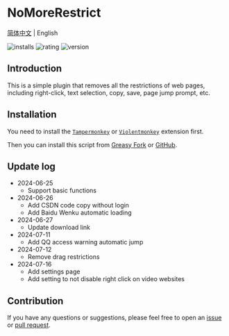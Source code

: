# NoMoreRestrict

[简体中文](./README.zh-CN.md) | English

![installs](https://img.shields.io/greasyfork/dt/498848) ![rating](https://img.shields.io/greasyfork/rating-count/498848) ![version](https://img.shields.io/greasyfork/v/498848)

## Introduction

This is a simple plugin that removes all the restrictions of web pages, including right-click, text selection, copy, save, page jump prompt, etc.

## Installation

You need to install the [`Tampermonkey`](https://www.tampermonkey.net/) or [`Violentmonkey`](https://violentmonkey.github.io/get-it/) extension first.

Then you can install this script from [Greasy Fork](https://update.greasyfork.org/scripts/498848/%F0%9F%9A%ABNoMoreRestrict%F0%9F%9A%AB.user.js) or [GitHub](https://raw.githubusercontent.com/WCY-dt/NoMoreRestrict/main/NoMoreRestrict.user.js).

## Update log

- 2024-06-25
  - Support basic functions
- 2024-06-26
  - Add CSDN code copy without login
  - Add Baidu Wenku automatic loading
- 2024-06-27
  - Update download link
- 2024-07-11
  - Add QQ access warning automatic jump
- 2024-07-12
  - Remove drag restrictions
- 2024-07-16
  - Add settings page
  - Add setting to not disable right click on video websites

## Contribution

If you have any questions or suggestions, please feel free to open an [issue](https://github.com/WCY-dt/NoMoreRestrict/issues/new?assignees=WCY-dt&labels=help+wanted) or [pull request](https://github.com/WCY-dt/NoMoreRestrict/compare).
